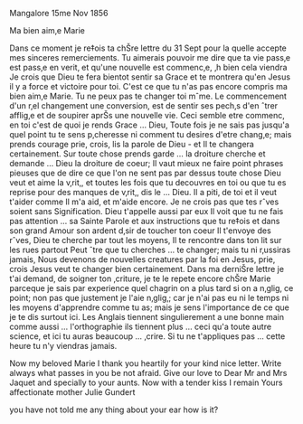  Mangalore 15me Nov 1856

Ma bien aim‚e Marie

Dans ce moment je re‡ois ta chŠre lettre du 31 Sept pour la quelle accepte mes sinceres remerciements. Tu aimerais pouvoir me dire que ta vie pass‚e est pass‚e en verit‚ et qu'une nouvelle est commenc‚e, ‚h bien cela viendra Je crois que Dieu te fera bientot sentir sa Grace et te montrera qu'en Jesus il y a force et victoire pour toi. C'est ce que tu n'as pas encore compris ma bien aim‚e Marie. Tu ne peux pas te changer toi mˆme. Le commencement d'un r‚el changement une conversion, est de sentir ses pech‚s d'en ˆtrer afflig‚e et de soupirer aprŠs une nouvelle vie. Ceci semble etre commenc‚ en toi c'est de quoi je rends Grace … Dieu, Toute fois je ne sais pas jusqu'a quel point tu te sens p‚cheresse ni comment tu desires d'etre chang‚e; mais prends courage prie, crois, lis la parole de Dieu - et Il te changera certainement. Sur toute chose prends garde … la droiture cherche et demande … Dieu la droiture de coeur; Il vaut mieux ne faire point phrases pieuses que de dire ce que l'on ne sent pas par dessus toute chose Dieu veut et aime la v‚rit‚, et toutes les fois que tu decouvres en toi ou que tu es reprise pour des manques de v‚rit‚, dis le … Dieu. Il a piti‚ de toi et il veut t'aider comme Il m'a aid‚ et m'aide encore. Je ne crois pas que tes rˆves soient sans Signification. Dieu t'appelle aussi par eux Il voit que tu ne fais pas attention … sa Sainte Parole et aux instructions que tu re‡ois et dans son grand Amour son ardent d‚sir de toucher ton coeur Il t'envoye des rˆves, Dieu te cherche par tout les moyens, Il te rencontre dans ton lit sur les rues partout Peut ˆtre que tu cherches … te changer; mais tu ni r‚ussiras jamais, Nous devenons de nouvelles creatures par la foi en Jesus, prie, crois Jesus veut te changer bien certainement. Dans ma derniŠre lettre je t'ai demand‚ de soigner ton ‚criture, je te le repete encore chŠre Marie parceque je sais par experience quel chagrin on a plus tard si on a n‚glig‚ ce point; non pas que justement je l'aie n‚glig‚; car je n'ai pas eu ni le temps ni les moyens d'apprendre comme tu as; mais je sens l'importance de ce que je te dis surtout ici. Les Anglais tiennent singulierement a une bonne main comme aussi … l'orthographie ils tiennent plus … ceci qu'a toute autre science, et ici tu auras beaucoup … ‚crire. Si tu ne t'appliques pas … cette heure tu n'y viendras jamais.

Now my beloved Marie I thank you heartily for your kind nice letter. Write always what passes in you be not afraid. Give our love to Dear Mr and Mrs Jaquet and specially to your aunts. Now with a tender kiss I remain Yours affectionate mother
 Julie Gundert

you have not told me any thing about your ear how is it?

